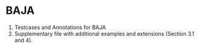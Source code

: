 # BAJA

1. Testcases and Annotations for BAJA
2. Supplementary file with additional examples and extensions (Section 3.1 and 4).
